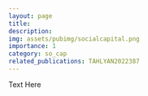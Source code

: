 ```yaml
---
layout: page
title: 
description:
img: assets/pubimg/socialcapital.png
importance: 1
category: so_cap
related_publications: TAHLYAN2022387
---
```

Text Here
